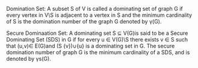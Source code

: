 Domination Set: A subset S of V is called a dominating set of graph G if every vertex in V\S is adjacent to a vertex in S and the minimum cardinality of S is the domination number of the graph G denoted by γ(G).




Secure Dominaation Set: A dominating set S ⊆ V(G)is said to be a Secure Dominating Set (SDS) in G if for every u ∈ V(G)\S there exists v ∈ S such that (u,v)∈ E(G)and (S \{v})∪{u} is a dominating set in G. The secure domination number of graph G is the minimum cardinality of a SDS, and is denoted by γs(G).